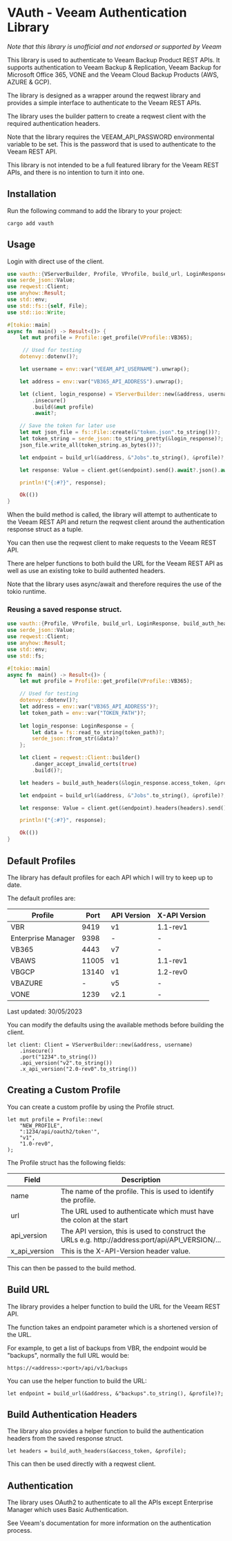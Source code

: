 # VAuth - Veeam Authentication Library

_Note that this library is unofficial and not endorsed or supported by Veeam_

This library is used to authenticate to Veeam Backup Product REST APIs.
It supports authentication to Veeam Backup & Replication, Veeam Backup for Microsoft Office 365, VONE and the Veeam Cloud Backup Products (AWS, AZURE & GCP).

The library is designed as a wrapper around the reqwest library and provides a simple interface to authenticate to the Veeam REST APIs.

The library uses the builder pattern to create a reqwest client with the required authentication headers.

Note that the library requires the VEEAM_API_PASSWORD environmental variable to be set. This is the password that is used to authenticate to the Veeam REST API.

 This library is not intended to be a full featured library for the Veeam REST APIs, and there is no intention to turn it into one.

## Installation

Run the following command to add the library to your project:

```
cargo add vauth
```
## Usage

Login with direct use of the client.

```rust
use vauth::{VServerBuilder, Profile, VProfile, build_url, LoginResponse};
use serde_json::Value;
use reqwest::Client;
use anyhow::Result;
use std::env;
use std::fs::{self, File};
use std::io::Write;

#[tokio::main]
async fn  main() -> Result<()> {
    let mut profile = Profile::get_profile(VProfile::VB365);

     // Used for testing
    dotenvy::dotenv()?;

    let username = env::var("VEEAM_API_USERNAME").unwrap();

    let address = env::var("VB365_API_ADDRESS").unwrap();

    let (client, login_response) = VServerBuilder::new(&address, username)
        .insecure()
        .build(&mut profile)
        .await?;

    // Save the token for later use
    let mut json_file = fs::File::create(&"token.json".to_string())?;
    let token_string = serde_json::to_string_pretty(&login_response)?;
    json_file.write_all(token_string.as_bytes())?;

    let endpoint = build_url(&address, &"Jobs".to_string(), &profile)?;

    let response: Value = client.get(&endpoint).send().await?.json().await?;

    println!("{:#?}", response);

    Ok(())
}
 ```

When the build method is called, the library will attempt to authenticate to the Veeam REST API and return the reqwest client around
the authentication response struct as a tuple.

You can then use the reqwest client to make requests to the Veeam REST API.

There are helper functions to both build the URL for the Veeam REST API as well as use an
existing toke to build authented headers.

Note that the library uses async/await and therefore requires the use of the tokio runtime.

### Reusing a saved response struct.

```rust
use vauth::{Profile, VProfile, build_url, LoginResponse, build_auth_headers};
use serde_json::Value;
use reqwest::Client;
use anyhow::Result;
use std::env;
use std::fs;

#[tokio::main]
async fn  main() -> Result<()> {
    let mut profile = Profile::get_profile(VProfile::VB365);

    // Used for testing
    dotenvy::dotenv()?;
    let address = env::var("VB365_API_ADDRESS")?;
    let token_path = env::var("TOKEN_PATH")?;
    
    let login_response: LoginResponse = {
        let data = fs::read_to_string(token_path)?;
        serde_json::from_str(&data)?
    };

    let client = reqwest::Client::builder()
        .danger_accept_invalid_certs(true)
        .build()?;

    let headers = build_auth_headers(&login_response.access_token, &profile);

    let endpoint = build_url(&address, &"Jobs".to_string(), &profile)?;

    let response: Value = client.get(&endpoint).headers(headers).send().await?.json().await?;

    println!("{:#?}", response);

    Ok(())
}
```

## Default Profiles

The library has default profiles for each API which I will try to keep up to date.

The default profiles are:

| Profile            | Port  | API Version | X-API Version |
| ------------------ | ----- | ----------- | ------------- |
| VBR                | 9419  | v1          | 1.1-rev1      |
| Enterprise Manager | 9398  | -           | -             |
| VB365              | 4443  | v7          | -             |
| VBAWS              | 11005 | v1          | 1.1-rev1      |
| VBGCP              | 13140 | v1          | 1.2-rev0      |
| VBAZURE            | -     | v5          | -             |
| VONE               | 1239  | v2.1        | -             |

Last updated: 30/05/2023

You can modify the defaults using the available methods before building the client.

```no run
let client: Client = VServerBuilder::new(&address, username)
    .insecure()
    .port("1234".to_string())
    .api_version("v2".to_string())
    .x_api_version("2.0-rev0".to_string())

```

## Creating a Custom Profile

You can create a custom profile by using the Profile struct.

```no run
let mut profile = Profile::new(
    "NEW_PROFILE",
    ":1234/api/oauth2/token'",
    "v1",
    "1.0-rev0",
);
```

The Profile struct has the following fields:

| Field         | Description                                                                                          |
| ------------- | ---------------------------------------------------------------------------------------------------- |
| name          | The name of the profile. This is used to identify the profile.                                       |
| url           | The URL used to authenticate which must have the colon at the start                                  |
| api_version   | The API version, this is used to construct the URLs e.g. http://address:port/api/API_VERSION/...     |
| x_api_version | This is the X-API-Version header value.                                                              |

This can then be passed to the build method.

## Build URL

The library provides a helper function to build the URL for the Veeam REST API.

The function takes an endpoint parameter which is a shortened version of the URL.

For example, to get a list of backups from VBR, the endpoint would be "backups", normally the full URL would be:

```no run
https://<address>:<port>/api/v1/backups
```

You can use the helper function to build the URL:

```no run
let endpoint = build_url(&address, &"backups".to_string(), &profile)?;
```

## Build Authentication Headers

The library also provides a helper function to build the authentication headers from the saved
response struct.

```no run
let headers = build_auth_headers(&access_token, &profile);
```

This can then be used directly with a reqwest client.

## Authentication

The library uses OAuth2 to authenticate to all the APIs except Enterprise Manager which uses Basic Authentication.

See Veeam's documentation for more information on the authentication process.

